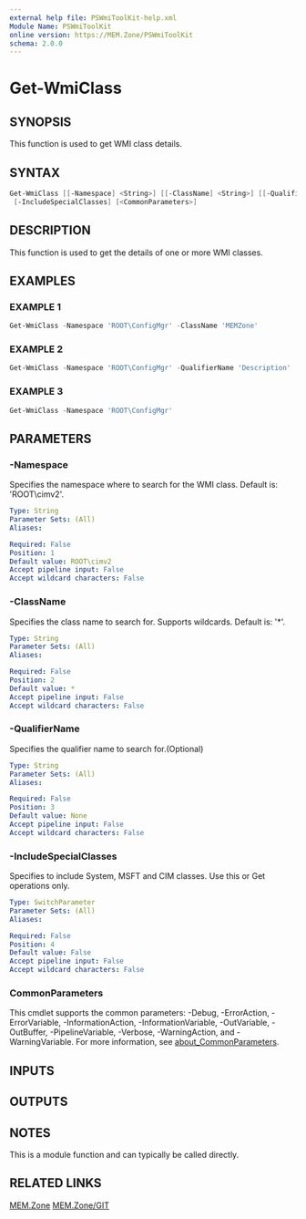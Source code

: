 ```yaml
---
external help file: PSWmiToolKit-help.xml
Module Name: PSWmiToolKit
online version: https://MEM.Zone/PSWmiToolKit
schema: 2.0.0
---
```


# Get-WmiClass

## SYNOPSIS

This function is used to get WMI class details.

## SYNTAX

```powershell
Get-WmiClass [[-Namespace] <String>] [[-ClassName] <String>] [[-QualifierName] <String>]
 [-IncludeSpecialClasses] [<CommonParameters>]
```

## DESCRIPTION

This function is used to get the details of one or more WMI classes.

## EXAMPLES

### EXAMPLE 1

```powershell
Get-WmiClass -Namespace 'ROOT\ConfigMgr' -ClassName 'MEMZone'
```

### EXAMPLE 2

```powershell
Get-WmiClass -Namespace 'ROOT\ConfigMgr' -QualifierName 'Description'
```

### EXAMPLE 3

```powershell
Get-WmiClass -Namespace 'ROOT\ConfigMgr'
```

## PARAMETERS

### -Namespace

Specifies the namespace where to search for the WMI class.
Default is: 'ROOT\cimv2'.

```yaml
Type: String
Parameter Sets: (All)
Aliases:

Required: False
Position: 1
Default value: ROOT\cimv2
Accept pipeline input: False
Accept wildcard characters: False
```

### -ClassName

Specifies the class name to search for.
Supports wildcards.
Default is: '*'.

```yaml
Type: String
Parameter Sets: (All)
Aliases:

Required: False
Position: 2
Default value: *
Accept pipeline input: False
Accept wildcard characters: False
```

### -QualifierName

Specifies the qualifier name to search for.(Optional)

```yaml
Type: String
Parameter Sets: (All)
Aliases:

Required: False
Position: 3
Default value: None
Accept pipeline input: False
Accept wildcard characters: False
```

### -IncludeSpecialClasses

Specifies to include System, MSFT and CIM classes.
Use this or Get operations only.

```yaml
Type: SwitchParameter
Parameter Sets: (All)
Aliases:

Required: False
Position: 4
Default value: False
Accept pipeline input: False
Accept wildcard characters: False
```

### CommonParameters

This cmdlet supports the common parameters: -Debug, -ErrorAction, -ErrorVariable, -InformationAction, -InformationVariable, -OutVariable, -OutBuffer, -PipelineVariable, -Verbose, -WarningAction, and -WarningVariable.
For more information, see [about_CommonParameters](http://go.microsoft.com/fwlink/?LinkID=113216).

## INPUTS

## OUTPUTS

## NOTES

This is a module function and can typically be called directly.

## RELATED LINKS

[MEM.Zone](https://MEM.Zone)
[MEM.Zone/GIT](https://MEM.Zone/GIT)
